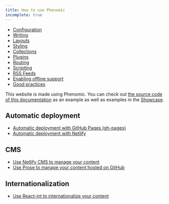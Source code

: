 ```yaml
---
title: How to use Phenomic
incomplete: true
---
```


- [Configuration](configuration/)
- [Writing](write/)
- [Layouts](layouts/)
- [Styling](styling/)
- [Collections](collections/)
- [Plugins](plugins/)
- [Routing](routing/)
- [Scripting](scripting/)
- [RSS Feeds](feeds/)
- [Enabling offline support](../advanced/offline-browsing/)
- [Good practices](../advanced/good-practices/)

This website is made using Phenomic. You can check out
[the source code of this documentation](https://github.com/MoOx/phenomic/tree/master/docs)
as an example as well as examples in the [Showcase](/showcase/).

## Automatic deployment

- [Automatic deployment with GitHub Pages (gh-pages)](gh-pages/)
- [Automatic deployment with Netlify](deploy/netlify/)

## CMS

- [Use Netlify CMS to manage your content](cms/netlify/)
- [Use Prose to manage your content hosted on GitHub](cms/prose/)

## Internationalization

- [Use React-int to internationalize your content](intl/)

